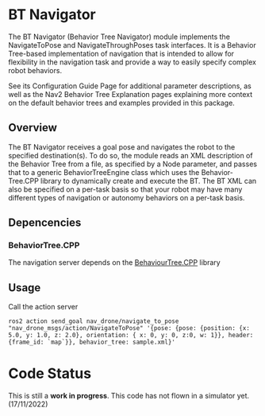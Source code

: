 # BT Navigator
The BT Navigator (Behavior Tree Navigator) module implements the NavigateToPose and NavigateThroughPoses task interfaces. It is a Behavior Tree-based implementation of navigation that is intended to allow for flexibility in the navigation task and provide a way to easily specify complex robot behaviors.

See its Configuration Guide Page for additional parameter descriptions, as well as the Nav2 Behavior Tree Explanation pages explaining more context on the default behavior trees and examples provided in this package.

## Overview

The BT Navigator receives a goal pose and navigates the robot to the specified destination(s). To do so, the module reads an XML description of the Behavior Tree from a file, as specified by a Node parameter, and passes that to a generic BehaviorTreeEngine class which uses the Behavior-Tree.CPP library to dynamically create and execute the BT. The BT XML can also be specified on a per-task basis so that your robot may have many different types of navigation or autonomy behaviors on a per-task basis.

## Depencencies
### BehaviorTree.CPP
The navigation server depends on the [BehaviourTree.CPP](https://github.com/BehaviorTree/BehaviorTree.CPP) library

## Usage
Call the action server 
```
ros2 action send_goal nav_drone/navigate_to_pose "nav_drone_msgs/action/NavigateToPose" '{pose: {pose: {position: {x: 5.0, y: 1.0, z: 2.0}, orientation: { x: 0, y: 0, z:0, w: 1}}, header: {frame_id: `map`}}, behavior_tree: sample.xml}'
```

# Code Status
This is still a **work in progress**.  This code has not flown in a simulator yet. (17/11/2022)
